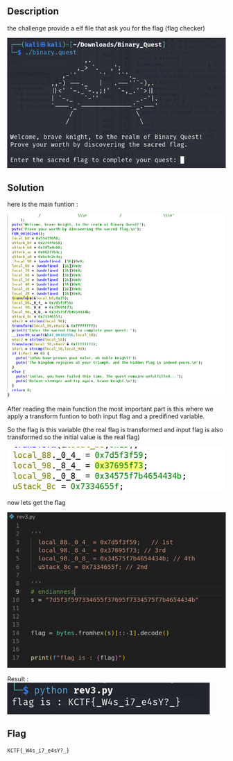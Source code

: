 ## Description

the challenge provide a elf file that ask you for the flag (flag checker)

![alt text](./ignoreme/image-1.png)

## Solution

here is the main funtion :

![alt text](./ignoreme/image.png)

After reading the main function the most important part is this where we apply a transform funtion to both input flag and a predifined variable.

So the flag is this variable (the real flag is transformed and input flag is also transformed so the initial value is the real flag)

![alt text](./ignoreme/image-2.png)

now lets get the flag

![alt text](./ignoreme/image-3.png)

Result :
![alt text](./ignoreme/image-4.png)

## Flag

`KCTF{_W4s_i7_e4sY?_}`

